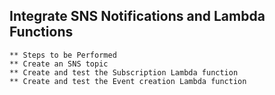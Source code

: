 ## Integrate SNS Notifications and Lambda Functions
    ** Steps to be Performed
    ** Create an SNS topic
    ** Create and test the Subscription Lambda function
    ** Create and test the Event creation Lambda function

